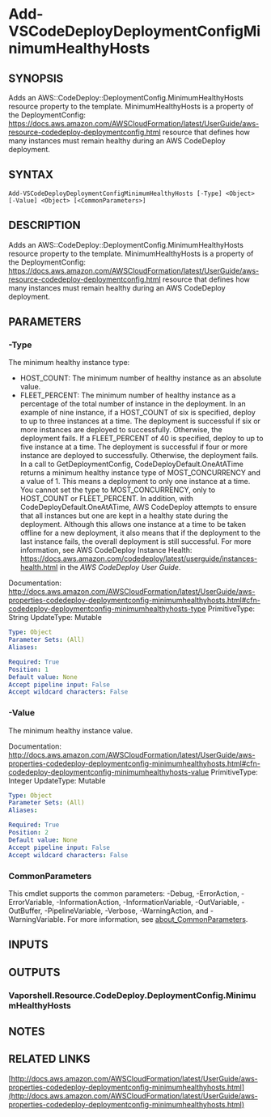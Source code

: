 # Add-VSCodeDeployDeploymentConfigMinimumHealthyHosts

## SYNOPSIS
Adds an AWS::CodeDeploy::DeploymentConfig.MinimumHealthyHosts resource property to the template.
MinimumHealthyHosts is a property of the DeploymentConfig: https://docs.aws.amazon.com/AWSCloudFormation/latest/UserGuide/aws-resource-codedeploy-deploymentconfig.html resource that defines how many instances must remain healthy during an AWS CodeDeploy deployment.

## SYNTAX

```
Add-VSCodeDeployDeploymentConfigMinimumHealthyHosts [-Type] <Object> [-Value] <Object> [<CommonParameters>]
```

## DESCRIPTION
Adds an AWS::CodeDeploy::DeploymentConfig.MinimumHealthyHosts resource property to the template.
MinimumHealthyHosts is a property of the DeploymentConfig: https://docs.aws.amazon.com/AWSCloudFormation/latest/UserGuide/aws-resource-codedeploy-deploymentconfig.html resource that defines how many instances must remain healthy during an AWS CodeDeploy deployment.

## PARAMETERS

### -Type
The minimum healthy instance type:
+ HOST_COUNT: The minimum number of healthy instance as an absolute value.
+ FLEET_PERCENT: The minimum number of healthy instance as a percentage of the total number of instance in the deployment.
In an example of nine instance, if a HOST_COUNT of six is specified, deploy to up to three instances at a time.
The deployment is successful if six or more instances are deployed to successfully.
Otherwise, the deployment fails.
If a FLEET_PERCENT of 40 is specified, deploy to up to five instance at a time.
The deployment is successful if four or more instance are deployed to successfully.
Otherwise, the deployment fails.
In a call to GetDeploymentConfig, CodeDeployDefault.OneAtATime returns a minimum healthy instance type of MOST_CONCURRENCY and a value of 1.
This means a deployment to only one instance at a time.
You cannot set the type to MOST_CONCURRENCY, only to HOST_COUNT or FLEET_PERCENT.
In addition, with CodeDeployDefault.OneAtATime, AWS CodeDeploy attempts to ensure that all instances but one are kept in a healthy state during the deployment.
Although this allows one instance at a time to be taken offline for a new deployment, it also means that if the deployment to the last instance fails, the overall deployment is still successful.
For more information, see AWS CodeDeploy Instance Health: https://docs.aws.amazon.com/codedeploy/latest/userguide/instances-health.html in the *AWS CodeDeploy User Guide*.

Documentation: http://docs.aws.amazon.com/AWSCloudFormation/latest/UserGuide/aws-properties-codedeploy-deploymentconfig-minimumhealthyhosts.html#cfn-codedeploy-deploymentconfig-minimumhealthyhosts-type
PrimitiveType: String
UpdateType: Mutable

```yaml
Type: Object
Parameter Sets: (All)
Aliases:

Required: True
Position: 1
Default value: None
Accept pipeline input: False
Accept wildcard characters: False
```

### -Value
The minimum healthy instance value.

Documentation: http://docs.aws.amazon.com/AWSCloudFormation/latest/UserGuide/aws-properties-codedeploy-deploymentconfig-minimumhealthyhosts.html#cfn-codedeploy-deploymentconfig-minimumhealthyhosts-value
PrimitiveType: Integer
UpdateType: Mutable

```yaml
Type: Object
Parameter Sets: (All)
Aliases:

Required: True
Position: 2
Default value: None
Accept pipeline input: False
Accept wildcard characters: False
```

### CommonParameters
This cmdlet supports the common parameters: -Debug, -ErrorAction, -ErrorVariable, -InformationAction, -InformationVariable, -OutVariable, -OutBuffer, -PipelineVariable, -Verbose, -WarningAction, and -WarningVariable. For more information, see [about_CommonParameters](http://go.microsoft.com/fwlink/?LinkID=113216).

## INPUTS

## OUTPUTS

### Vaporshell.Resource.CodeDeploy.DeploymentConfig.MinimumHealthyHosts
## NOTES

## RELATED LINKS

[http://docs.aws.amazon.com/AWSCloudFormation/latest/UserGuide/aws-properties-codedeploy-deploymentconfig-minimumhealthyhosts.html](http://docs.aws.amazon.com/AWSCloudFormation/latest/UserGuide/aws-properties-codedeploy-deploymentconfig-minimumhealthyhosts.html)

